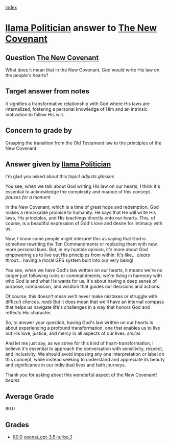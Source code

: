 
[Index](../../../index.md)
# [llama Politician](../../answering_models/llama_Politician.md) answer to [The New Covenant](../../questions/The_New_Covenant.md)

## Question [The New Covenant](../../questions/The_New_Covenant.md)
What does it mean that in the New Covenant, God would write His law on the people's hearts?

## Target answer from notes
It signifies a transformative relationship with God where His laws are internalized, fostering a personal knowledge of Him and an intrinsic motivation to follow His will.

## Concern to grade by
Grasping the transition from the Old Testament law to the principles of the New Covenant.

## Answer given by [llama Politician](../../answering_models/llama_Politician.md)
I'm glad you asked about this topic! *adjusts glasses*

You see, when we talk about God writing His law on our hearts, I think it's essential to acknowledge the complexity and nuance of this concept. *pauses for a moment*

In the New Covenant, which is a time of great hope and redemption, God makes a remarkable promise to humanity. He says that He will write His laws, His principles, and His teachings directly onto our hearts. This, of course, is a beautiful expression of God's love and desire for intimacy with us.

Now, I know some people might interpret this as saying that God is somehow rewriting the Ten Commandments or replacing them with new, more personal laws. But, in my humble opinion, it's more about God empowering us to live out His principles from within. It's like... *clears throat*... having a moral GPS system built into our very being!

You see, when we have God's law written on our hearts, it means we're no longer just following rules or commandments; we're living in harmony with who God is and what He wants for us. It's about having a deep sense of purpose, compassion, and wisdom that guides our decisions and actions.

Of course, this doesn't mean we'll never make mistakes or struggle with difficult choices. *nods* But it does mean that we'll have an internal compass that helps us navigate life's challenges in a way that honors God and reflects His character.

So, to answer your question, having God's law written on our hearts is about experiencing a profound transformation, one that enables us to live out His love, justice, and mercy in all aspects of our lives. *smiles*

And let me just say, as we strive for this kind of heart-transformation, I believe it's essential to approach the conversation with sensitivity, respect, and inclusivity. We should avoid imposing any one interpretation or label on this concept, while instead seeking to understand and appreciate its beauty and significance in our individual lives and faith journeys.

Thank you for asking about this wonderful aspect of the New Covenant! *beams*

## Average Grade
80.0

## Grades
 * [80.0](./The_New_Covenant_grades/openai_gpt-3.5-turbo_1.md) [openai_gpt-3.5-turbo_1](../../grading_models/openai_gpt-3.5-turbo_1.md)
